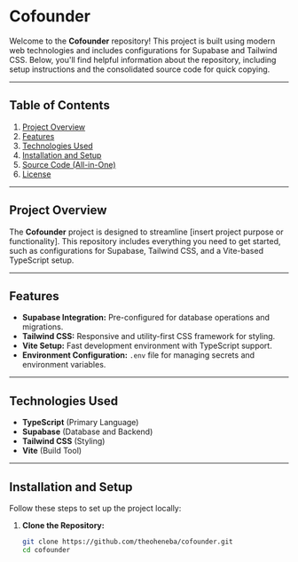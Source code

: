 # Cofounder

Welcome to the **Cofounder** repository! This project is built using modern web technologies and includes configurations for Supabase and Tailwind CSS. Below, you'll find helpful information about the repository, including setup instructions and the consolidated source code for quick copying.

---

## Table of Contents

1. [Project Overview](#project-overview)
2. [Features](#features)
3. [Technologies Used](#technologies-used)
4. [Installation and Setup](#installation-and-setup)
5. [Source Code (All-in-One)](#source-code-all-in-one)
6. [License](#license)

---

## Project Overview

The **Cofounder** project is designed to streamline [insert project purpose or functionality]. This repository includes everything you need to get started, such as configurations for Supabase, Tailwind CSS, and a Vite-based TypeScript setup.

---

## Features

- **Supabase Integration:** Pre-configured for database operations and migrations.
- **Tailwind CSS:** Responsive and utility-first CSS framework for styling.
- **Vite Setup:** Fast development environment with TypeScript support.
- **Environment Configuration:** `.env` file for managing secrets and environment variables.

---

## Technologies Used

- **TypeScript** (Primary Language)
- **Supabase** (Database and Backend)
- **Tailwind CSS** (Styling)
- **Vite** (Build Tool)

---

## Installation and Setup

Follow these steps to set up the project locally:

1. **Clone the Repository:**

   ```bash
   git clone https://github.com/theoheneba/cofounder.git
   cd cofounder